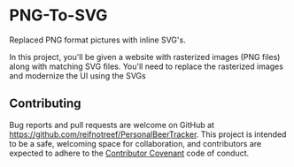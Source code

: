 # PNG-To-SVG
Replaced PNG format pictures with inline SVG's.

In this project, you'll be given a website with rasterized images (PNG files) along with matching SVG files.
You'll need to replace the rasterized images and modernize the UI using the SVGs


## Contributing

Bug reports and pull requests are welcome on GitHub at https://github.com/reifnotreef/PersonalBeerTracker. This project is intended to be a safe, welcoming space for collaboration, and contributors are expected to adhere to the [Contributor Covenant](http://contributor-covenant.org) code of conduct.

